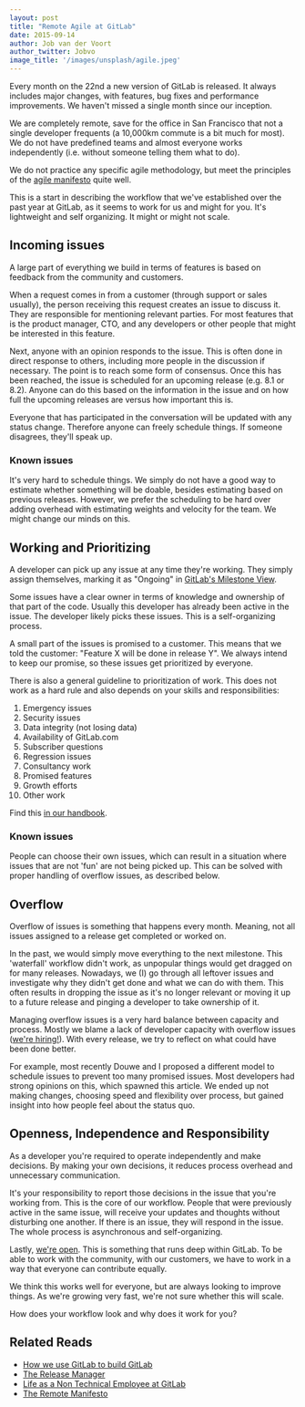 ```yaml
---
layout: post
title: "Remote Agile at GitLab"
date: 2015-09-14
author: Job van der Voort
author_twitter: Jobvo
image_title: '/images/unsplash/agile.jpeg'
---
```


Every month on the 22nd a new version of GitLab is released. It always
includes major changes, with features, bug fixes and performance improvements.
We haven't missed a single month since our inception.

We are completely remote, save for the office in San Francisco that not a single
developer frequents (a 10,000km commute is a bit much for most). We do not have
predefined teams and almost everyone works independently (i.e. without someone telling
them what to do).

We do not practice any specific agile methodology, but meet the principles
of the [agile manifesto](http://www.agilemanifesto.org/iso/en/principles.html) quite well.

This is a start in describing the workflow that we've established over
the past year at GitLab, as it seems to work for us and might for you. It's
lightweight and self organizing. It might or might not scale.

<!-- more -->

## Incoming issues

A large part of everything we build in terms of features is based on feedback from the
community and customers.

When a request comes in from a customer (through support or sales usually),
the person receiving this request creates an issue to discuss it.
They are responsible for mentioning relevant parties. For most features that
is the product manager, CTO, and any developers or other people that might be
interested in this feature.

Next, anyone with an opinion responds to the issue. This is often done in direct
response to others, including more people in the discussion if necessary. The
point is to reach some form of consensus. Once this has been reached, the issue
is scheduled for an upcoming release (e.g. 8.1 or 8.2). Anyone can do this based
on the information in the issue and on how full the upcoming releases are versus
how important this is.

Everyone that has participated in the conversation will be updated with any status
change. Therefore anyone can freely schedule things. If someone disagrees, they'll
speak up.

### Known issues

It's very hard to schedule things. We simply do not have a good way to estimate
whether something will be doable, besides estimating based on previous releases.
However, we prefer the scheduling to be hard over adding overhead with estimating
weights and velocity for the team. We might change our minds on this.

## Working and Prioritizing

A developer can pick up any issue at any time they're working.
They simply assign themselves, marking it as "Ongoing" in [GitLab's Milestone
View](https://gitlab.com/gitlab-org/gitlab-ce/milestones/13).

Some issues have a clear owner in terms of knowledge and ownership of that part
of the code. Usually this developer has already been active in the issue. The
developer likely picks these issues. This is a self-organizing process.

A small part of the issues is promised to a customer. This means that we told the
customer: "Feature X will be done in release Y". We always intend to keep our
promise, so these issues get prioritized by everyone.

There is also a general guideline to prioritization of work. This does not
work as a hard rule and also depends on your skills and responsibilities:

1. Emergency issues
1. Security issues
1. Data integrity (not losing data)
1. Availability of GitLab.com
1. Subscriber questions
1. Regression issues
1. Consultancy work
1. Promised features
1. Growth efforts
1. Other work

Find this [in our handbook](https://about.gitlab.com/handbook/#gitlab-workflow).

### Known issues

People can choose their own issues, which can result in a situation where
issues that are not 'fun' are not being picked up. This can be solved with
proper handling of overflow issues, as described below.

## Overflow

Overflow of issues is something that happens every month. Meaning, not all issues
assigned to a release get completed or worked on.

In the past, we would simply move everything to the next milestone. This 'waterfall'
workflow didn't work, as unpopular things would get dragged on for many releases.
Nowadays, we (I) go through all leftover issues and investigate why they didn't get
done and what we can do with them.
This often results in dropping the issue as it's no longer relevant or moving it
up to a future release and pinging a developer to take ownership of it.

Managing overflow issues is a very hard balance between capacity and process.
Mostly we blame a lack of developer capacity with overflow issues
([we're hiring!](https://about.gitlab.com/jobs/)).
With every release, we try to reflect on what could have been done better.

For example, most recently Douwe and I proposed a different model to schedule
issues to prevent too many promised issues. Most developers had strong opinions
on this, which spawned this article. We ended up not making changes, choosing
speed and flexibility over process, but gained insight into how people feel about
the status quo.

## Openness, Independence and Responsibility

As a developer you're required to operate independently and make decisions.
By making your own decisions, it reduces process overhead and unnecessary
communication.

It's your responsibility to report those decisions in the issue that you're working
from. This is the core of our workflow. People that were previously active in the
same issue, will receive your updates and thoughts without disturbing one another.
If there is an issue, they will respond in the issue. The whole process is asynchronous
and self-organizing.

Lastly, [we're open](https://about.gitlab.com/2015/08/03/almost-everything-we-do-is-now-open/).
This is something that runs deep within GitLab. To be able to work with the community,
with our customers, we have to work in a way that everyone can contribute equally.

We think this works well for everyone, but are always looking to improve things.
As we're growing very fast, we're not sure whether this will scale.

How does your workflow look and why does it work for you?

## Related Reads

- [How we use GitLab to build GitLab](https://about.gitlab.com/2015/07/07/how-we-use-gitlab-to-build-gitlab/)
- [The Release Manager](https://about.gitlab.com/2015/06/25/release-manager-the-invisible-hero/)
- [Life as a Non Technical Employee at GitLab](https://about.gitlab.com/2015/06/30/life-as-a-non-technical-employee-at-gitlab/)
- [The Remote Manifesto](https://about.gitlab.com/2015/04/08/the-remote-manifesto/)